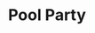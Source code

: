 ---
title: "Pool Party"
draft: false
image : "images/gallery/pool/pool-6.JPG"
bg_image: "images/page-title.jpg"
category: "Pool Party"
---